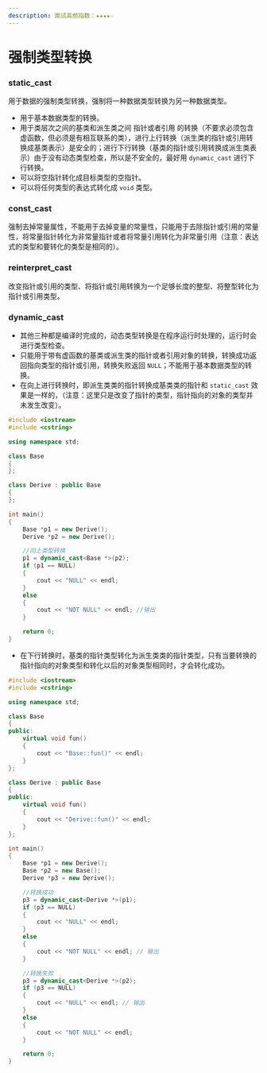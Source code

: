 ```yaml
---
description: 面试高频指数：★★★★☆
---
```


# 强制类型转换

### static\_cast

用于数据的强制类型转换，强制将一种数据类型转换为另一种数据类型。

* 用于基本数据类型的转换。 
* 用于类层次之间的基类和派生类之间 指针或者引用 的转换（不要求必须包含虚函数，但必须是有相互联系的类），进行上行转换（派生类的指针或引用转换成基类表示）是安全的；进行下行转换（基类的指针或引用转换成派生类表示）由于没有动态类型检查，所以是不安全的，最好用 `dynamic_cast` 进行下行转换。 
* 可以将空指针转化成目标类型的空指针。 
* 可以将任何类型的表达式转化成 `void` 类型。 

### const\_cast

强制去掉常量属性，不能用于去掉变量的常量性，只能用于去除指针或引用的常量性，将常量指针转化为非常量指针或者将常量引用转化为非常量引用（注意：表达式的类型和要转化的类型是相同的）。

### reinterpret\_cast

改变指针或引用的类型、将指针或引用转换为一个足够长度的整型、将整型转化为指针或引用类型。

### dynamic\_cast

* 其他三种都是编译时完成的，动态类型转换是在程序运行时处理的，运行时会进行类型检查。
*  只能用于带有虚函数的基类或派生类的指针或者引用对象的转换，转换成功返回指向类型的指针或引用，转换失败返回 `NULL`；不能用于基本数据类型的转换。 
* 在向上进行转换时，即派生类类的指针转换成基类类的指针和 `static_cast` 效果是一样的，（注意：这里只是改变了指针的类型，指针指向的对象的类型并未发生改变）。

```cpp
#include <iostream>
#include <cstring>

using namespace std;

class Base
{
};

class Derive : public Base
{
};

int main()
{
    Base *p1 = new Derive();
    Derive *p2 = new Derive();

    //向上类型转换
    p1 = dynamic_cast<Base *>(p2);
    if (p1 == NULL)
    {
        cout << "NULL" << endl;
    }
    else
    {
        cout << "NOT NULL" << endl; //输出
    }

    return 0;
}
```

* 在下行转换时，基类的指针类型转化为派生类类的指针类型，只有当要转换的指针指向的对象类型和转化以后的对象类型相同时，才会转化成功。

```cpp
#include <iostream>
#include <cstring>

using namespace std;

class Base
{
public:
    virtual void fun()
    {
        cout << "Base::fun()" << endl;
    }
};

class Derive : public Base
{
public:
    virtual void fun()
    {
        cout << "Derive::fun()" << endl;
    }
};

int main()
{
    Base *p1 = new Derive();
    Base *p2 = new Base();
    Derive *p3 = new Derive();

    //转换成功
    p3 = dynamic_cast<Derive *>(p1);
    if (p3 == NULL)
    {
        cout << "NULL" << endl;
    }
    else
    {
        cout << "NOT NULL" << endl; // 输出
    }

    //转换失败
    p3 = dynamic_cast<Derive *>(p2);
    if (p3 == NULL)
    {
        cout << "NULL" << endl; // 输出
    }
    else
    {
        cout << "NOT NULL" << endl;
    }

    return 0;
}
```


